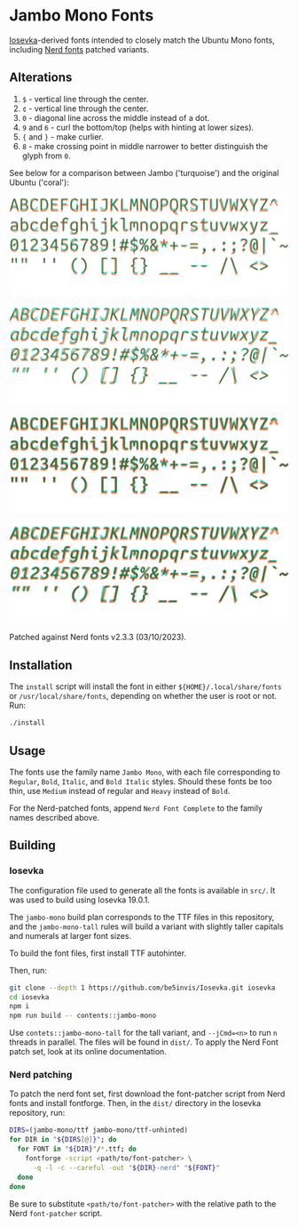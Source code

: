 # Jambo Mono Fonts

[Iosevka](https://github.com/be5invis/Iosevka)-derived fonts intended to
closely match the Ubuntu Mono fonts, including [Nerd
fonts](https://github.com/ryanoasis/nerd-fonts) patched variants.

## Alterations

1. `$` - vertical line through the center.
2. `¢` - vertical line through the center.
3. `0` - diagonal line across the middle instead of a dot.
4. `9` and `6` - curl the bottom/top (helps with hinting at lower sizes).
5. `{` and `}` - make curlier.
6. `8` - make crossing point in middle narrower to better distinguish the glyph
   from `0`.

See below for a comparison between Jambo ('turquoise') and the original Ubuntu
('coral'):

![Regular](assets/comparison-R.png)

![Italic](assets/comparison-RI.png)

![Bold](assets/comparison-B.png)

![Bold Italic](assets/comparison-BI.png)

Patched against Nerd fonts v2.3.3 (03/10/2023).

## Installation

The `install` script will install the font in either
`${HOME}/.local/share/fonts` or `/usr/local/share/fonts`, depending on whether
the user is root or not. Run:
```bash
./install
```

## Usage

The fonts use the family name `Jambo Mono`, with each file corresponding to
`Regular`, `Bold`, `Italic`, and `Bold Italic` styles. Should these fonts be
too thin, use `Medium` instead of regular and `Heavy` instead of `Bold`.

For the Nerd-patched fonts, append `Nerd Font Complete` to the family names
described above.

## Building

### Iosevka

The configuration file used to generate all the fonts is available in `src/`.
It was used to build using Iosevka 19.0.1.

The `jambo-mono` build plan corresponds to the TTF files in this repository,
and the `jambo-mono-tall` rules will build a variant with slightly taller
capitals and numerals at larger font sizes.

To build the font files, first install TTF autohinter.

Then, run:
```bash
git clone --depth 1 https://github.com/be5invis/Iosevka.git iosevka
cd iosevka
npm i
npm run build -- contents::jambo-mono
```

Use `contets::jambo-mono-tall` for the tall variant, and `--jCmd=<n>` to run
`n` threads in parallel. The files will be found in `dist/`. To apply the Nerd
Font patch set, look at its online documentation.

### Nerd patching

To patch the nerd font set, first download the font-patcher script from Nerd
fonts and install fontforge. Then, in the `dist/` directory in the Iosevka
repository, run:
```sh
DIRS=(jambo-mono/ttf jambo-mono/ttf-unhinted)
for DIR in "${DIRS[@]}"; do
  for FONT in "${DIR}"/*.ttf; do
    fontforge -script <path/to/font-patcher> \
      -q -l -c --careful -out "${DIR}-nerd" "${FONT}"
  done
done
```

Be sure to substitute `<path/to/font-patcher>` with the relative path to the
Nerd `font-patcher` script.

